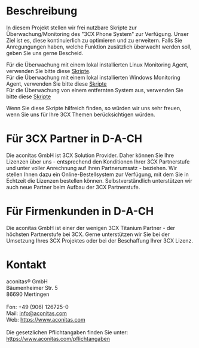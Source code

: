 # Beschreibung
In diesem Projekt stellen wir frei nutzbare Skripte zur Überwachung/Monitoring des "3CX Phone System" zur Verfügung. Unser Ziel ist es, diese kontinuierlich zu optimieren und zu erweitern. Falls Sie Anregungungen haben, welche Funktion zusätzlich überwacht werden soll, geben Sie uns gerne Bescheid.

Für die Überwachung mit einem lokal installierten Linux Monitoring Agent, verwenden Sie bitte diese <a href="https://github.com/aconitas/3CX-Monitoring/tree/main/Scripts%20(use%20with%20local%20Linux%20Monitoring%20Agent)">Skripte</a>.
<Br>Für die Überwachung mit einem lokal installierten Windows Monitoring Agent, verwenden Sie bitte diese <a href="https://github.com/aconitas/3CX-Monitoring/tree/main/Scripts%20(use%20with%20local%20Windows%20Monitoring%20Agent)">Skripte</a>
<Br>Für die Überwachung von einem entfernten System aus, verwenden Sie bitte diese <a href="https://github.com/aconitas/3CX-Monitoring/tree/main/Scripts%20(use%20with%20Remote%20Monitoring)">Skripte</a>

Wenn Sie diese Skripte hilfreich finden, so würden wir uns sehr freuen, wenn Sie uns für Ihre 3CX Themen berücksichtigen würden.

# Für 3CX Partner in D-A-CH
Die aconitas GmbH ist 3CX Solution Provider. Daher können Sie Ihre Lizenzen über uns - entsprechend den Konditionen Ihrer 3CX Partnerstufe und unter voller Anrechnung auf Ihren Partnerumsatz - beziehen. Wir stellen Ihnen dazu ein Online-Bestellsystem zur Verfügung, mit dem Sie in Echtzeit die Lizenzen bestellen können. Selbstverständlich unterstützen wir auch neue Partner beim Aufbau der 3CX Partnerstufe.

# Für Firmenkunden in D-A-CH
Die aconitas GmbH ist einer der wenigen 3CX Titanium Partner - der höchsten Partnerstufe bei 3CX. Gerne unterstützen wir Sie bei der Umsetzung Ihres 3CX Projektes oder bei der Beschaffung Ihrer 3CX Lizenz.

# Kontakt
aconitas® GmbH
<Br>Bäumenheimer Str. 5
<Br>86690 Mertingen
<Br><Br>Fon: +49 (906) 126725-0
<Br>Mail: info@aconitas.com
<Br>Web: https://www.aconitas.com
<Br><Br>Die gesetzlichen Pflichtangaben finden Sie unter: https://www.aconitas.com/pflichtangaben
